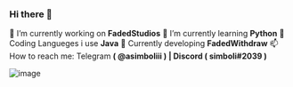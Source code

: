 ### Hi there 👋

🔭 I’m currently working on **FadedStudios**
🌱 I’m currently learning **Python**
🐣 Coding Langueges i use **Java**
👀 Currently developing **FadedWithdraw**
📫 How to reach me: Telegram **( @asimboliii ) | Discord ( simboli#2039 )**

![image](https://github.com/simbolii/simbolii/assets/111610611/b60bcfda-dc7a-4d50-8ac5-91cd7ce55884)

